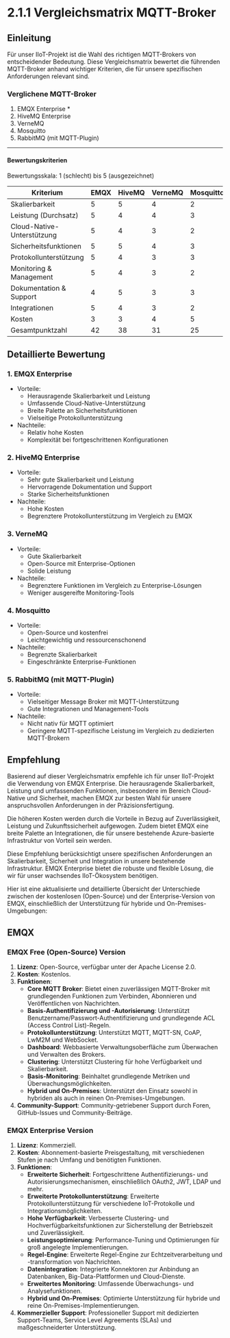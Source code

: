 # 2.1.1 Vergleichsmatrix MQTT-Broker

## Einleitung

Für unser IIoT-Projekt ist die Wahl des richtigen MQTT-Brokers von entscheidender Bedeutung. Diese Vergleichsmatrix bewertet die führenden MQTT-Broker anhand wichtiger Kriterien, die für unsere spezifischen Anforderungen relevant sind.

### Verglichene MQTT-Broker

1. EMQX Enterprise *
2. HiveMQ Enterprise
3. VerneMQ
4. Mosquitto
5. RabbitMQ (mit MQTT-Plugin)
---
#### Bewertungskriterien

Bewertungsskala: 1 (schlecht) bis 5 (ausgezeichnet)

| Kriterium                  | EMQX | HiveMQ | VerneMQ | Mosquitto | RabbitMQ |
|----------------------------|------|--------|---------|-----------|----------|
| Skalierbarkeit             | 5    | 5      | 4       | 2         | 3        |
| Leistung (Durchsatz)       | 5    | 4      | 4       | 3         | 3        |
| Cloud-Native-Unterstützung | 5    | 4      | 3       | 2         | 3        |
| Sicherheitsfunktionen      | 5    | 5      | 4       | 3         | 4        |
| Protokollunterstützung     | 5    | 4      | 3       | 3         | 4        |
| Monitoring & Management    | 5    | 4      | 3       | 2         | 4        |
| Dokumentation & Support    | 4    | 5      | 3       | 3         | 4        |
| Integrationen              | 5    | 4      | 3       | 2         | 4        |
| Kosten                     | 3    | 3      | 4       | 5         | 4        |
| Gesamtpunktzahl            | 42   | 38     | 31      | 25        | 33       |

## Detaillierte Bewertung

### 1. EMQX Enterprise

- Vorteile:
  - Herausragende Skalierbarkeit und Leistung
  - Umfassende Cloud-Native-Unterstützung
  - Breite Palette an Sicherheitsfunktionen
  - Vielseitige Protokollunterstützung
- Nachteile:
  - Relativ hohe Kosten
  - Komplexität bei fortgeschrittenen Konfigurationen

### 2. HiveMQ Enterprise

- Vorteile:
  - Sehr gute Skalierbarkeit und Leistung
  - Hervorragende Dokumentation und Support
  - Starke Sicherheitsfunktionen
- Nachteile:
  - Hohe Kosten
  - Begrenztere Protokollunterstützung im Vergleich zu EMQX

### 3. VerneMQ

- Vorteile:
  - Gute Skalierbarkeit
  - Open-Source mit Enterprise-Optionen
  - Solide Leistung
- Nachteile:
  - Begrenztere Funktionen im Vergleich zu Enterprise-Lösungen
  - Weniger ausgereifte Monitoring-Tools

### 4. Mosquitto

- Vorteile:
  - Open-Source und kostenfrei
  - Leichtgewichtig und ressourcenschonend
- Nachteile:
  - Begrenzte Skalierbarkeit
  - Eingeschränkte Enterprise-Funktionen

### 5. RabbitMQ (mit MQTT-Plugin)

- Vorteile:
  - Vielseitiger Message Broker mit MQTT-Unterstützung
  - Gute Integrationen und Management-Tools
- Nachteile:
  - Nicht nativ für MQTT optimiert
  - Geringere MQTT-spezifische Leistung im Vergleich zu dedizierten MQTT-Brokern

## Empfehlung

Basierend auf dieser Vergleichsmatrix empfehle ich für unser IIoT-Projekt die Verwendung von EMQX Enterprise. Die herausragende Skalierbarkeit, Leistung und umfassenden Funktionen, insbesondere im Bereich Cloud-Native und Sicherheit, machen EMQX zur besten Wahl für unsere anspruchsvollen Anforderungen in der Präzisionsfertigung.

Die höheren Kosten werden durch die Vorteile in Bezug auf Zuverlässigkeit, Leistung und Zukunftssicherheit aufgewogen. Zudem bietet EMQX eine breite Palette an Integrationen, die für unsere bestehende Azure-basierte Infrastruktur von Vorteil sein werden.

Diese Empfehlung berücksichtigt unsere spezifischen Anforderungen an Skalierbarkeit, Sicherheit und Integration in unsere bestehende Infrastruktur. EMQX Enterprise bietet die robuste und flexible Lösung, die wir für unser wachsendes IIoT-Ökosystem benötigen.

Hier ist eine aktualisierte und detaillierte Übersicht der Unterschiede zwischen der kostenlosen (Open-Source) und der Enterprise-Version von EMQX, einschließlich der Unterstützung für hybride und On-Premises-Umgebungen:

## EMQX

### EMQX Free (Open-Source) Version

1. **Lizenz**: Open-Source, verfügbar unter der Apache License 2.0.
2. **Kosten**: Kostenlos.
3. **Funktionen**:
   - **Core MQTT Broker**: Bietet einen zuverlässigen MQTT-Broker mit grundlegenden Funktionen zum Verbinden, Abonnieren und Veröffentlichen von Nachrichten.
   - **Basis-Authentifizierung und -Autorisierung**: Unterstützt Benutzername/Passwort-Authentifizierung und grundlegende ACL (Access Control List)-Regeln.
   - **Protokollunterstützung**: Unterstützt MQTT, MQTT-SN, CoAP, LwM2M und WebSocket.
   - **Dashboard**: Webbasierte Verwaltungsoberfläche zum Überwachen und Verwalten des Brokers.
   - **Clustering**: Unterstützt Clustering für hohe Verfügbarkeit und Skalierbarkeit.
   - **Basis-Monitoring**: Beinhaltet grundlegende Metriken und Überwachungsmöglichkeiten.
   - **Hybrid und On-Premises**: Unterstützt den Einsatz sowohl in hybriden als auch in reinen On-Premises-Umgebungen.
4. **Community-Support**: Community-getriebener Support durch Foren, GitHub-Issues und Community-Beiträge.

### EMQX Enterprise Version

1. **Lizenz**: Kommerziell.
2. **Kosten**: Abonnement-basierte Preisgestaltung, mit verschiedenen Stufen je nach Umfang und benötigten Funktionen.
3. **Funktionen**:
   - **Erweiterte Sicherheit**: Fortgeschrittene Authentifizierungs- und Autorisierungsmechanismen, einschließlich OAuth2, JWT, LDAP und mehr.
   - **Erweiterte Protokollunterstützung**: Erweiterte Protokollunterstützung für verschiedene IoT-Protokolle und Integrationsmöglichkeiten.
   - **Hohe Verfügbarkeit**: Verbesserte Clustering- und Hochverfügbarkeitsfunktionen zur Sicherstellung der Betriebszeit und Zuverlässigkeit.
   - **Leistungsoptimierung**: Performance-Tuning und Optimierungen für groß angelegte Implementierungen.
   - **Regel-Engine**: Erweiterte Regel-Engine zur Echtzeitverarbeitung und -transformation von Nachrichten.
   - **Datenintegration**: Integrierte Konnektoren zur Anbindung an Datenbanken, Big-Data-Plattformen und Cloud-Dienste.
   - **Erweitertes Monitoring**: Umfassende Überwachungs- und Analysefunktionen.
   - **Hybrid und On-Premises**: Optimierte Unterstützung für hybride und reine On-Premises-Implementierungen.
4. **Kommerzieller Support**: Professioneller Support mit dedizierten Support-Teams, Service Level Agreements (SLAs) und maßgeschneiderter Unterstützung.